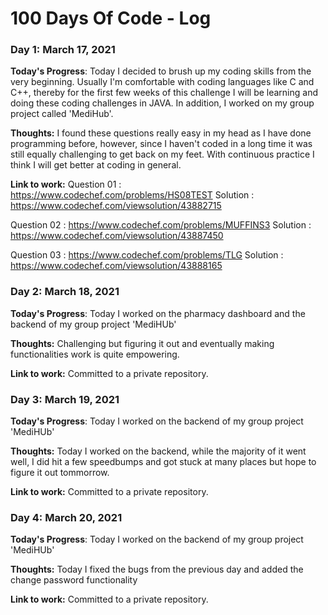# 100 Days Of Code - Log

### Day 1: March 17, 2021

**Today's Progress**: Today I decided to brush up my coding skills from the very beginning. Usually I'm comfortable with coding languages like C and C++, thereby for the first few weeks of this challenge I will be learning and doing these coding challenges in JAVA. In addition, I worked on my group project called 'MediHub'.

**Thoughts:** I found these questions really easy in my head as I have done programming before, however, since I haven't coded in a long time it was still equally challenging to get back on my feet. With continuous practice I think I will get better at coding in general.

**Link to work:** 
Question 01 : https://www.codechef.com/problems/HS08TEST Solution : https://www.codechef.com/viewsolution/43882715

Question 02 : https://www.codechef.com/problems/MUFFINS3 Solution : https://www.codechef.com/viewsolution/43887450

Question 03 : https://www.codechef.com/problems/TLG Solution : https://www.codechef.com/viewsolution/43888165


### Day 2: March 18, 2021

**Today's Progress**: Today I worked on the pharmacy dashboard and the backend of my group project 'MediHUb'

**Thoughts:** Challenging but figuring it out and eventually making functionalities work is quite empowering.

**Link to work:** 
Committed to a private repository.

### Day 3: March 19, 2021

**Today's Progress**: Today I worked on the backend of my group project 'MediHUb'

**Thoughts:** Today I worked on the backend, while the majority of it went well, I did hit a few speedbumps and got stuck at many places but hope to figure it out tommorrow.

**Link to work:** 
Committed to a private repository.

### Day 4: March 20, 2021

**Today's Progress**: Today I worked on the backend of my group project 'MediHUb'

**Thoughts:** Today I fixed the bugs from the previous day and added the change password functionality

**Link to work:** 
Committed to a private repository.